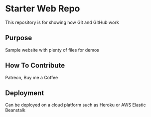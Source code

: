 # Starter Web Repo

This repository is for showing how Git and GitHub work

## Purpose

Sample website with plenty of files for demos

## How To Contribute

Patreon, Buy me a Coffee

## Deployment

Can be deployed on a cloud platform such as Heroku or AWS Elastic Beanstalk
